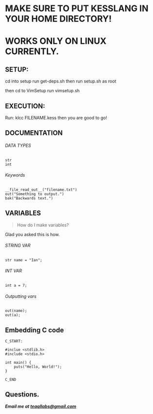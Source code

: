 # MAKE SURE TO PUT KESSLANG IN YOUR HOME DIRECTORY!
# WORKS ONLY ON LINUX CURRENTLY.


## SETUP:

cd into setup
run get-deps.sh
then run setup.sh as root

then cd to VimSetup
run vimsetup.sh

## EXECUTION:

Run: klcc FILENAME.kess
then you are good to go!



## DOCUMENTATION

###### DATA TYPES

```
str
int
```

######  Keywords

```
__file_read_out__("filename.txt")
out("Something to output.")
bak("Backwards text.")
```


## VARIABLES

> How do I make variables?

Glad you asked this is how.

###### STRING VAR
```
str name = "Ian";
```

###### INT VAR
```
int a = 7;
```


###### Outputting vars

```
out(name);
out(a);
```


## Embedding C code

```
C_START:

#inclue <stdlib.h>
#include <stdio.h>

int main() {
    puts("Hello, World!");
}

C_END

```


## Questions.

***Email me at teaqllabs@gmail.com***
